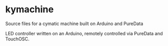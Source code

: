 # kymachine
Source files for a cymatic machine built on Arduino and PureData

LED controller written on an Arduino, remotely controlled via PureData and TouchOSC.
